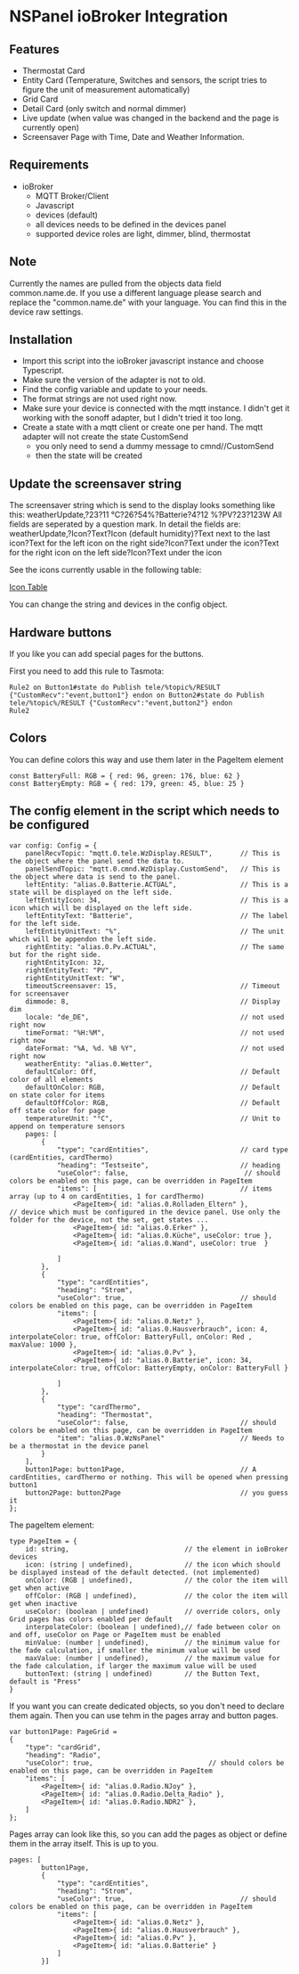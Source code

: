 # NSPanel ioBroker Integration

## Features

- Thermostat Card
- Entity Card (Temperature, Switches and sensors, the script tries to figure the unit of measurement automatically)
- Grid Card
- Detail Card (only switch and normal dimmer)
- Live update (when value was changed in the backend and the page is currently open)
- Screensaver Page with Time, Date and Weather Information.

## Requirements
- ioBroker
  - MQTT Broker/Client
  - Javascript
  - devices (default)
  - all devices needs to be defined in the devices panel
  - supported device roles are light, dimmer, blind, thermostat

## Note
Currently the names are pulled from the objects data field common.name.de.
If you use a different language please search and replace the "common.name.de" with your language. 
You can find this in the device raw settings.

  
## Installation
- Import this script into the ioBroker javascript instance and choose Typescript.
- Make sure the version of the adapter is not to old.
- Find the config variable and update to your needs.
- The format strings are not used right now.
- Make sure your device is connected with the mqtt instance. I didn't get it working with the sonoff adapter, but I didn't tried it too long.
- Create a state with a mqtt client or create one per hand. The mqtt adapter will not create the state CustomSend
    - you only need to send a dummy message to cmnd/<yourPanel>/CustomSend 
    - then the state will be created 

## Update the screensaver string
The screensaver string which is send to the display looks something like this:
weatherUpdate,?23?11 °C?26?54%?Batterie?4?12 %?PV?23?123W
All fields are seperated by a question mark. In detail the fields are:
weatherUpdate,?Icon?Text?Icon (default humidity)?Text next to the last icon?Text for the left icon on the right side?Icon?Text under the icon?Text for the right icon on the left side?Icon?Text under the icon

See the icons currently usable in the following table:

[Icon Table](../HMI#icons-ids)

You can change the string and devices in the config object.

## Hardware buttons
If you like you can add special pages for the buttons.

First you need to add this rule to Tasmota:

```
Rule2 on Button1#state do Publish tele/%topic%/RESULT {"CustomRecv":"event,button1"} endon on Button2#state do Publish tele/%topic%/RESULT {"CustomRecv":"event,button2"} endon
Rule2
```

## Colors
You can define colors this way and use them later in the PageItem element
```
const BatteryFull: RGB = { red: 96, green: 176, blue: 62 }
const BatteryEmpty: RGB = { red: 179, green: 45, blue: 25 }
```
## The config element in the script which needs to be configured
```
var config: Config = {
    panelRecvTopic: "mqtt.0.tele.WzDisplay.RESULT",       // This is the object where the panel send the data to.
    panelSendTopic: "mqtt.0.cmnd.WzDisplay.CustomSend",   // This is the object where data is send to the panel.
    leftEntity: "alias.0.Batterie.ACTUAL",                // This is a state will be displayed on the left side.
    leftEntityIcon: 34,                                   // This is a icon which will be displayed on the left side.  
    leftEntityText: "Batterie",                           // The label for the left side.  
    leftEntityUnitText: "%",                              // The unit which will be appendon the left side.  
    rightEntity: "alias.0.Pv.ACTUAL",                     // The same but for the right side.
    rightEntityIcon: 32,
    rightEntityText: "PV",
    rightEntityUnitText: "W",                                                                                     
    timeoutScreensaver: 15,                               // Timeout for screensaver
    dimmode: 8,                                           // Display dim
    locale: "de_DE",                                      // not used right now
    timeFormat: "%H:%M",                                  // not used right now
    dateFormat: "%A, %d. %B %Y",                          // not used right now
    weatherEntity: "alias.0.Wetter",
    defaultColor: Off,                                    // Default color of all elements
    defaultOnColor: RGB,                                  // Default on state color for items
    defaultOffColor: RGB,                                 // Default off state color for page
    temperatureUnit: "°C",                                // Unit to append on temperature sensors
    pages: [
        {
            "type": "cardEntities",                       // card type (cardEntities, cardThermo)
            "heading": "Testseite",                       // heading
            "useColor": false,                             // should colors be enabled on this page, can be overridden in PageItem
            "items": [                                    // items array (up to 4 on cardEntities, 1 for cardThermo)
                <PageItem>{ id: "alias.0.Rolladen_Eltern" },                // device which must be configured in the device panel. Use only the folder for the device, not the set, get states ...
                <PageItem>{ id: "alias.0.Erker" },
                <PageItem>{ id: "alias.0.Küche", useColor: true },
                <PageItem>{ id: "alias.0.Wand", useColor: true  }

            ]
        },
        {
            "type": "cardEntities",
            "heading": "Strom",
            "useColor": true,                             // should colors be enabled on this page, can be overridden in PageItem
            "items": [
                <PageItem>{ id: "alias.0.Netz" },
                <PageItem>{ id: "alias.0.Hausverbrauch", icon: 4, interpolateColor: true, offColor: BatteryFull, onColor: Red , maxValue: 1000 },
                <PageItem>{ id: "alias.0.Pv" },
                <PageItem>{ id: "alias.0.Batterie", icon: 34, interpolateColor: true, offColor: BatteryEmpty, onColor: BatteryFull }

            ]
        },
        {
            "type": "cardThermo",
            "heading": "Thermostat",
            "useColor": false,                            // should colors be enabled on this page, can be overridden in PageItem
            "item": "alias.0.WzNsPanel"                   // Needs to be a thermostat in the device panel
        }
    ],
    button1Page: button1Page,                             // A cardEntities, cardThermo or nothing. This will be opened when pressing button1 
    button2Page: button2Page                              // you guess it 
};
```

The pageItem element:
```
type PageItem = {
    id: string,                             // the element in ioBroker devices 
    icon: (string | undefined),             // the icon which should be displayed instead of the default detected. (not implemented)
    onColor: (RGB | undefined),             // the color the item will get when active
    offColor: (RGB | undefined),            // the color the item will get when inactive
    useColor: (boolean | undefined)         // override colors, only Grid pages has colors enabled per default
    interpolateColor: (boolean | undefined),// fade between color on and off, useColor on Page or PageItem must be enabled
    minValue: (number | undefined),         // the minimum value for the fade calculation, if smaller the minimum value will be used
    maxValue: (number | undefined),         // the maximum value for the fade calculation, if larger the maximum value will be used
    buttonText: (string | undefined)        // the Button Text, default is "Press"
}
```


If you want you can create dedicated objects, so you don't need to declare them again. Then you can use tehm in the pages array and button pages.

```
var button1Page: PageGrid =
{
    "type": "cardGrid",
    "heading": "Radio",
    "useColor": true,                             // should colors be enabled on this page, can be overridden in PageItem
    "items": [
        <PageItem>{ id: "alias.0.Radio.NJoy" },
        <PageItem>{ id: "alias.0.Radio.Delta_Radio" },
        <PageItem>{ id: "alias.0.Radio.NDR2" },
    ]
};
```

Pages array can look like this, so you can add the pages as object or define them in the array itself. This is up to you.

```
pages: [
        button1Page,
        {
            "type": "cardEntities",
            "heading": "Strom",
            "useColor": true,                             // should colors be enabled on this page, can be overridden in PageItem
            "items": [
                <PageItem>{ id: "alias.0.Netz" },
                <PageItem>{ id: "alias.0.Hausverbrauch" },
                <PageItem>{ id: "alias.0.Pv" },
                <PageItem>{ id: "alias.0.Batterie" }
            ]
        }]
```
